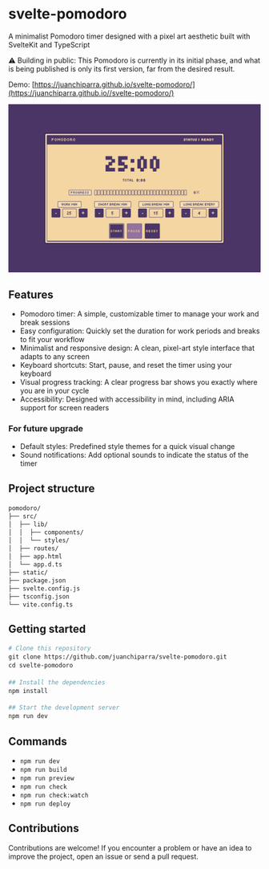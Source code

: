 # svelte-pomodoro
A minimalist Pomodoro timer designed with a pixel art aesthetic built with SvelteKit and TypeScript

⚠️ Building in public:  This Pomodoro is currently in its initial phase, and what is being published is only its first version, far from the desired result.

Demo: [https://juanchiparra.github.io/svelte-pomodoro/](https://juanchiparra.github.io//svelte-pomodoro/)

![pomodoro](/pomodoro.png)

## Features
- Pomodoro timer: A simple, customizable timer to manage your work and break sessions
- Easy configuration: Quickly set the duration for work periods and breaks to fit your workflow
- Minimalist and responsive design: A clean, pixel-art style interface that adapts to any screen
- Keyboard shortcuts: Start, pause, and reset the timer using your keyboard 
- Visual progress tracking: A clear progress bar shows you exactly where you are in your cycle
- Accessibility: Designed with accessibility in mind, including ARIA support for screen readers

### For future upgrade
- Default styles: Predefined style themes for a quick visual change
- Sound notifications: Add optional sounds to indicate the status of the timer

## Project structure
```
pomodoro/
├── src/
│  ├── lib/
│  │  ├── components/
│  │  └── styles/
│  ├── routes/
│  ├── app.html
│  └── app.d.ts
├── static/
├── package.json
├── svelte.config.js
├── tsconfig.json
└── vite.config.ts

```

## Getting started
```bash
# Clone this repository
git clone https://github.com/juanchiparra/svelte-pomodoro.git
cd svelte-pomodoro
    
## Install the dependencies
npm install
    
## Start the development server
npm run dev
```

## Commands
- `npm run dev`
- `npm run build`
- `npm run preview`
- `npm run check`
- `npm run check:watch`
- `npm run deploy`

## Contributions
Contributions are welcome! If you encounter a problem or have an idea to improve the project, open an issue or send a pull request.
